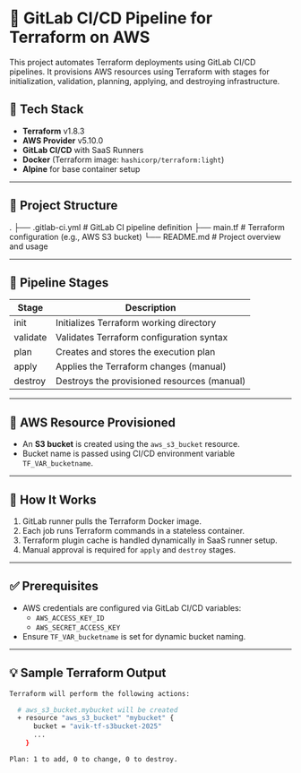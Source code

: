 # 🚀 GitLab CI/CD Pipeline for Terraform on AWS

This project automates Terraform deployments using GitLab CI/CD pipelines. It provisions AWS resources using Terraform with stages for initialization, validation, planning, applying, and destroying infrastructure.

## 🔧 Tech Stack

- **Terraform** v1.8.3
- **AWS Provider** v5.10.0
- **GitLab CI/CD** with SaaS Runners
- **Docker** (Terraform image: `hashicorp/terraform:light`)
- **Alpine** for base container setup

---

## 📁 Project Structure

.
├── .gitlab-ci.yml # GitLab CI pipeline definition
├── main.tf # Terraform configuration (e.g., AWS S3 bucket)
└── README.md # Project overview and usage


---

## 🚀 Pipeline Stages

| Stage    | Description                                |
|----------|--------------------------------------------|
| init     | Initializes Terraform working directory     |
| validate | Validates Terraform configuration syntax    |
| plan     | Creates and stores the execution plan       |
| apply    | Applies the Terraform changes (manual)      |
| destroy  | Destroys the provisioned resources (manual) |

---

## 🔐 AWS Resource Provisioned

- An **S3 bucket** is created using the `aws_s3_bucket` resource.
- Bucket name is passed using CI/CD environment variable `TF_VAR_bucketname`.

---

## 🔄 How It Works

1. GitLab runner pulls the Terraform Docker image.
2. Each job runs Terraform commands in a stateless container.
3. Terraform plugin cache is handled dynamically in SaaS runner setup.
4. Manual approval is required for `apply` and `destroy` stages.

---

## ✅ Prerequisites

- AWS credentials are configured via GitLab CI/CD variables:
  - `AWS_ACCESS_KEY_ID`
  - `AWS_SECRET_ACCESS_KEY`
- Ensure `TF_VAR_bucketname` is set for dynamic bucket naming.

---

## 💡 Sample Terraform Output

```bash
Terraform will perform the following actions:

  # aws_s3_bucket.mybucket will be created
  + resource "aws_s3_bucket" "mybucket" {
      bucket = "avik-tf-s3bucket-2025"
      ...
    }

Plan: 1 to add, 0 to change, 0 to destroy.
